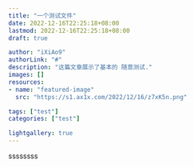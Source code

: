 ```yaml
---
title: "一个测试文件"
date: 2022-12-16T22:25:18+08:00
lastmod: 2022-12-16T22:25:18+08:00 
draft: true

author: "iXiAo9"
authorLink: "#"
description: "这篇文章展示了基本的 随意测试."
images: []
resources:
- name: "featured-image"
  src: "https://s1.ax1x.com/2022/12/16/z7xK5n.png"

tags: ["test"]
categories: ["test"]

lightgallery: true
---
```


ssssssss

